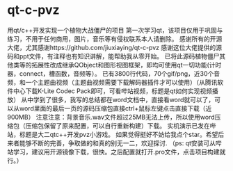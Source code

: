 # qt-c-pvz
 用qt/c++开发实现一个植物大战僵尸的项目
 第一次学习qt，该项目仅用于巩固与练习，不用于任何商用，图片，音乐等有侵权联系本人请删除。
 感谢所有的开源大佬，尤其感谢https://github.com/jiuxiaying/qt-c-pvz
 感谢这位大佬提供的源码和ppt文件，有注释也有知识讲解，能帮助我从零开始。
已将此源码植物僵尸其他类等的拓展性改成继承QObject和图形视图框架，即均可使用qt一切功能(计时器，connect，槽函数，音频等）。
已有3800行代码，70个gif/png，近30个音频，和一个主题曲视频（主题曲视频需要下载解码器插件才可以使用）（从腾讯软件中心下载K-Lite Codec Pack即可，可看哔站视频，标题是qt如何实现视频播放）
从中学到了很多，我写的总结都在word文档中，直接看word就可以了，可以从word里面的最后一页的源码压缩包直接ctrl+鼠标左键点击直接下载（近900MB）
注意注意：背景音乐.wav文件超过25MB无法上传，所以使用word压缩包（压缩包保留了原来配置，可以自行重新构建）下载。
实机演示已发在哔站，标题是大二qtc++开发pvz小游戏。
如果觉得挺好不妨给我点个star。希望后来者能够不断的完善，争取做的和真的别无一二，欢迎探讨.
（ps: qt安装可从哔站学习，建议用开源镜像下载，很快。之后配置就打开.pro文件，点击项目构建就行。）
